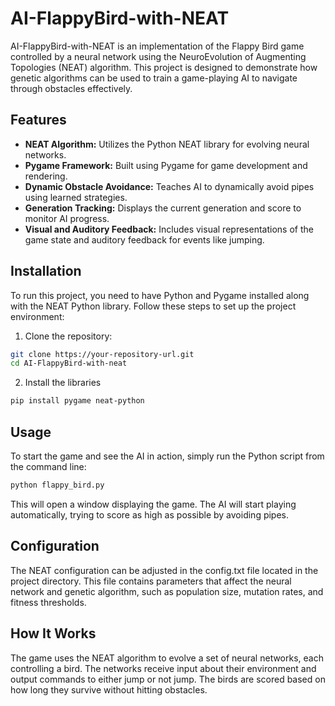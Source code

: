 # AI-FlappyBird-with-NEAT

AI-FlappyBird-with-NEAT is an implementation of the Flappy Bird game controlled by a neural network using the NeuroEvolution of Augmenting Topologies (NEAT) algorithm. This project is designed to demonstrate how genetic algorithms can be used to train a game-playing AI to navigate through obstacles effectively.

## Features

- **NEAT Algorithm:** Utilizes the Python NEAT library for evolving neural networks.
- **Pygame Framework:** Built using Pygame for game development and rendering.
- **Dynamic Obstacle Avoidance:** Teaches AI to dynamically avoid pipes using learned strategies.
- **Generation Tracking:** Displays the current generation and score to monitor AI progress.
- **Visual and Auditory Feedback:** Includes visual representations of the game state and auditory feedback for events like jumping.

## Installation

To run this project, you need to have Python and Pygame installed along with the NEAT Python library. Follow these steps to set up the project environment:

1. Clone the repository:

```bash
git clone https://your-repository-url.git
cd AI-FlappyBird-with-neat
```

2. Install the libraries
```bash
pip install pygame neat-python
```

## Usage
To start the game and see the AI in action, simply run the Python script from the command line:

```bash
python flappy_bird.py
```
This will open a window displaying the game. The AI will start playing automatically, trying to score as high as possible by avoiding pipes.

## Configuration
The NEAT configuration can be adjusted in the config.txt file located in the project directory. This file contains parameters that affect the neural network and genetic algorithm, such as population size, mutation rates, and fitness thresholds.

## How It Works
The game uses the NEAT algorithm to evolve a set of neural networks, each controlling a bird. The networks receive input about their environment and output commands to either jump or not jump. The birds are scored based on how long they survive without hitting obstacles.
